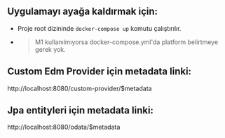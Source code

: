 ## Uygulamayı ayağa kaldırmak için:
- Proje root dizininde `docker-compose up` komutu çalıştırılır.
- > M1 kullanılmıyorsa docker-compose.yml'da platform belirtmeye gerek yok.

## Custom Edm Provider için metadata linki:
http://localhost:8080/custom-provider/$metadata
## Jpa entityleri için metadata linki:
http://localhost:8080/odata/$metadata


